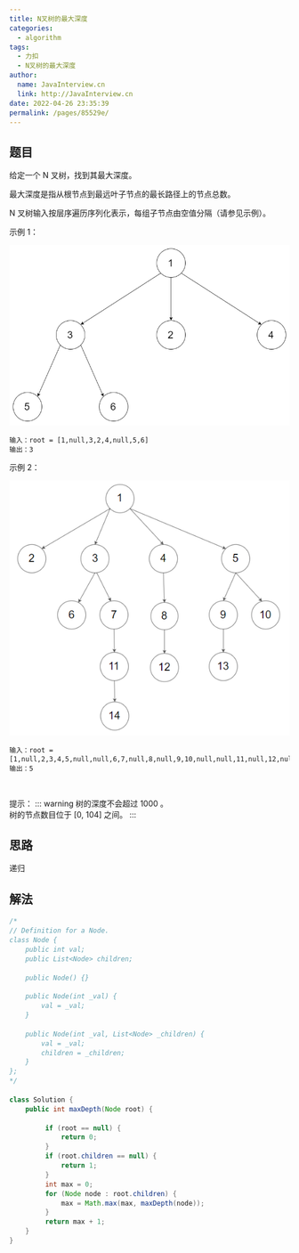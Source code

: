 ```yaml
---
title: N叉树的最大深度
categories: 
  - algorithm
tags: 
  - 力扣
  - N叉树的最大深度
author: 
  name: JavaInterview.cn
  link: http://JavaInterview.cn
date: 2022-04-26 23:35:39
permalink: /pages/85529e/
---
```



## 题目
给定一个 N 叉树，找到其最大深度。

最大深度是指从根节点到最远叶子节点的最长路径上的节点总数。

N 叉树输入按层序遍历序列化表示，每组子节点由空值分隔（请参见示例）。

示例 1：

![](../../../media/pictures/leetcode/narytreeexample.png)


    输入：root = [1,null,3,2,4,null,5,6]
    输出：3
示例 2：

![](../../../media/pictures/leetcode/sample_4_964.png)


    输入：root = [1,null,2,3,4,5,null,null,6,7,null,8,null,9,10,null,null,11,null,12,null,13,null,null,14]
    输出：5
 

提示：
::: warning
树的深度不会超过 1000 。\
树的节点数目位于 [0, 104] 之间。
:::

## 思路
递归

## 解法
```java
/*
// Definition for a Node.
class Node {
    public int val;
    public List<Node> children;

    public Node() {}

    public Node(int _val) {
        val = _val;
    }

    public Node(int _val, List<Node> _children) {
        val = _val;
        children = _children;
    }
};
*/

class Solution {
    public int maxDepth(Node root) {
          
         if (root == null) {
             return 0;
         }
         if (root.children == null) {
             return 1;
         }
         int max = 0;
         for (Node node : root.children) {
             max = Math.max(max, maxDepth(node));
         }
         return max + 1;   
    }
}
```